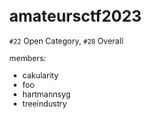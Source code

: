 # amateursctf2023

`#22` Open Category, `#28` Overall

members:

- cakularity
- foo
- hartmannsyg
- treeindustry
